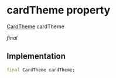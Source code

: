 


# cardTheme property






[CardTheme](https://api.flutter.dev/flutter/material/CardTheme-class.html) cardTheme
  
_final_






## Implementation

```dart
final CardTheme cardTheme;


```







